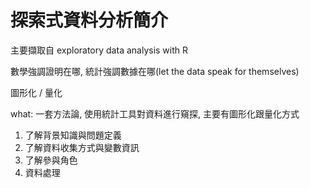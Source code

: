 # 探索式資料分析簡介

主要擷取自 exploratory data analysis with R

數學強調證明在哪, 統計強調數據在哪(let the data speak for themselves)

圖形化 / 量化

what:
一套方法論, 使用統計工具對資料進行窺探, 主要有圖形化跟量化方式
1. 了解背景知識與問題定義
2. 了解資料收集方式與變數資訊
3. 了解參與角色
4. 資料處理

